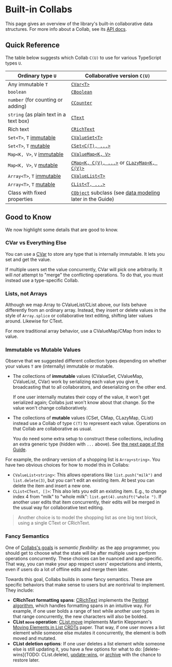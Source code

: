 # Built-in Collabs

This page gives an overview of the library's built-in collaborative data structures. For more info about a Collab, see its [API docs](../api/collabs/index.html).

## Quick Reference

The table below suggests which Collab `C(U)` to use for various TypeScript types `U`.

| Ordinary type `U`                                          | Collaborative version `C(U)`                                                                                             |
| ---------------------------------------------------------- | ------------------------------------------------------------------------------------------------------------------------ |
| Any immutable `T`                                          | [`CVar<T>`](../api/collabs/classes/CVar.html)                                                                            |
| `boolean`                                                  | [`CBoolean`](../api/collabs/classes/CBoolean.html)                                                                       |
| `number` (for counting or adding)                          | [`CCounter`](../api/collabs/classes/CCounter.html)                                                                       |
| `string` (as plain text in a text box)                     | [`CText`](../api/collabs/classes/CText.html)                                                                             |
| Rich text                                                  | [`CRichText`](../api/collabs/classes/CRichText.html)                                                                     |
| `Set<T>`, `T` [immutable](#immutable-value-collections)    | [`CValueSet<T>`](../api/collabs/classes/CValueSet.html)                                                                  |
| `Set<T>`, `T` [mutable](#mutable-value-collections)        | [`CSet<C(T), ...>`](../api/collabs/classes/CSet.html)                                                                    |
| `Map<K, V>`, `V` [immutable](#immutable-value-collections) | [`CValueMap<K, V>`](../api/collabs/classes/CValueMap.html)                                                               |
| `Map<K, V>`, `V` [mutable](#mutable-value-collections)     | [`CMap<K, C(V), ...>`](../api/collabs/classes/CMap.html) or [`CLazyMap<K, C(V)>`](../api/collabs/classes/CLazyMap.html)  |
| `Array<T>`, `T` [immutable](#immutable-value-collections)  | [`CValueList<T>`](../api/collabs/classes/CValueList.html)                                                                |
| `Array<T>`, `T` [mutable](#mutable-value-collections)      | [`CList<T, ...>`](../api/collabs/classes/CList.html)                                                                     |
| Class with fixed properties                                | [`CObject`](../api/collabs/classes/CObject.html) subclass (see [data modeling](./data_modeling.html) later in the Guide) |

## Good to Know

We now highlight some details that are good to know.

### CVar vs Everything Else

You can use a [CVar](../api/collabs/classes/CVar.html) to store any type that is internally immutable. It lets you set and get the value.

If multiple users set the value concurrently, CVar will pick one arbitrarily. It will _not_ attempt to "merge" the conflicting operations. To do that, you must instead use a type-specific Collab.

### Lists, not Arrays

Although we map Array to CValueList/CList above, our lists behave differently from an ordinary array. Instead, they insert or delete values in the style of `Array.splice` or collaborative text editing, shifting later values around. Likewise for CText.

For more traditional array behavior, use a CValueMap/CMap from index to value.

### Immutable vs Mutable Values

Observe that we suggested different collection types depending on whether your values `T` are (internally) immutable or mutable.

- The collections of **immutable** values (CValueSet, CValueMap, CValueList, CVar) work by serializing each value you give it, broadcasting that to all collaborators, and deserializing on the other end.

  If one user internally mutates their copy of the value, it won't get serialized again; Collabs just won't know about that change. So the value won't change collaboratively.

- The collections of **mutable** values (CSet, CMap, CLazyMap, CList) instead use a Collab of type `C(T)` to represent each value. Operations on that Collab are collaborative as usual.

  You do need some extra setup to construct these collections, including an extra generic type (hidden with `...` above). See [the next page of the Guide](./collections.html).

For example, the ordinary version of a shopping list is `Array<string>`. You have two obvious choices for how to model this in Collabs:

- `CValueList<string>`: This allows operations like `list.push("milk")` and `list.delete(3)`, but you can't edit an existing item. At best you can delete the item and insert a new one.
- `CList<CText, []>`: This also lets you edit an existing item. E.g., to change index 4 from "milk" to "whole milk": `list.get(4).unshift("whole ")`. If another user edits that item concurrently, their edits will be merged in the usual way for collaborative text editing.

> Another choice is to model the shopping list as one big text block, using a single CText or CRichText.

### Fancy Semantics

One of [Collabs's goals](TODO) is _semantic flexbility_: as the app programmer, you should get to choose what the state will be after multiple users perform operations concurrently. These choices can be nuanced and app-specific. That way, you can make your app respect users' expectations and intents, even if users do a lot of offline edits and merge them later.

Towards this goal, Collabs builds in some fancy semantics. These are specific behaviors that make sense to users but are nontrivial to implement. They include:

- **CRichText formatting spans**: [CRichText](TODO) implements the [Peritext algorithm](TODO), which handles formatting spans in an intuitive way. For example, if one user bolds a range of text while another user types in that range concurrently, the new characters will also be bolded.
- **CList `move` operation**: [CList.move](TODO#move) implements Martin Kleppmann's [Moving Elements in List CRDTs](TODO) paper. That way, if one user moves a list element while someone else mutates it concurrently, the element is both moved and mutated.
- **CList deletion options**: If one user deletes a list element while someone else is still updating it, you have a few options for what to do: [delete-wins](TODO: CList.delete), [update-wins](TODO), or [archive](TODO) with the chance to restore later.
